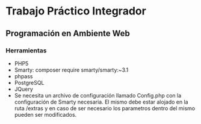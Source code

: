 <h1>Trabajo Práctico Integrador</h1>
<h2>Programación en Ambiente Web</h2>
<h3>Herramientas</h3>
<ul>
	<li>PHP5</li>
	<li>Smarty: composer require smarty/smarty:~3.1</li>
	<li>phpass</li>
	<li>PostgreSQL</li>
	<li>JQuery</li>
	<li>Se necesita un archivo de configuración llamado Config.php con la configuración de Smarty necesaria. El mismo debe estar alojado en la ruta /extras y en caso de ser necesario los parametros dentro del mismo pueden ser modificados.</li>
</ul>
